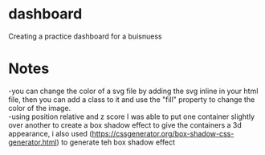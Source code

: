 # dashboard

Creating a practice dashboard for a buisnuess

# Notes

-you can change the color of a svg file by adding the svg inline in your html file, then you can
add a class to it and use the "fill" property to change the color of the image.  
-using position relative and z score I was able to put one container slightly over another to create a box shadow effect to give the containers a 3d appearance, i also used (https://cssgenerator.org/box-shadow-css-generator.html) to generate teh box shadow effect
